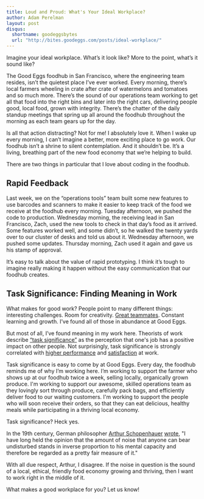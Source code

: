 ```yaml
---
title: Loud and Proud: What's Your Ideal Workplace?
author: Adam Perelman
layout: post
disqus:
  shortname: goodeggsbytes
  url: "http://bites.goodeggs.com/posts/ideal-workplace/"
---
```


Imagine your ideal workplace. What’s it look like? More to the point, what’s it sound like?

The Good Eggs foodhub in San Francisco, where the engineering team resides, isn’t the quietest place I’ve ever worked. Every morning, there’s local farmers wheeling in crate after crate of watermelons and tomatoes and so much more. There’s the sound of our operations team working to get all that food into the right bins and later into the right cars, delivering people good, local food, grown with integrity. There’s the chatter of the daily standup meetings that spring up all around the foodhub throughout the morning as each team gears up for the day.

Is all that action distracting? Not for me! I absolutely love it. When I wake up every morning, I can’t imagine a better, more exciting place to go work. Our foodhub isn’t a shrine to silent contemplation. And it shouldn’t be. It’s a living, breathing part of the new food economy that we’re helping to build.

There are two things in particular that I love about coding in the foodhub.

<!-- more -->

Rapid Feedback
--------------
Last week, we on the “operations tools” team built some new features to use barcodes and scanners to make it easier to keep track of the food we receive at the foodhub every morning. Tuesday afternoon, we pushed the code to production. Wednesday morning, the receiving lead in San Francisco, Zach, used the new tools to check in that day’s food as it arrived. Some features worked well, and some didn’t, so he walked the twenty yards over to our cluster of desks and told us about it. Wednesday afternoon, we pushed some updates. Thursday morning, Zach used it again and gave us his stamp of approval.

It’s easy to talk about the value of rapid prototyping. I think it’s tough to imagine really making it happen without the easy communication that our foodhub creates.

Task Significance: Finding Meaning in Work
------------------------------------------
What makes for good work? People point to many different things: interesting challenges. Room for creativity. [Great teammates](https://www.goodeggs.com/about/team/sfbay). Constant learning and growth. I’ve found all of those in abundance at Good Eggs.

But most of all, I’ve found meaning in my work here. Theorists of work describe [“task significance”](http://imondrow.blogspot.com/2010/12/significance-of-task-significance.html) as the perception that one's job has a positive impact on other people. Not surprisingly, task significance is strongly correlated with [higher performance](http://psycnet.apa.org/journals/apl/93/1/108/) and [satisfaction](http://rop.sagepub.com/content/24/1/18.full.pdf) at work.

Task significance is easy to come by at Good Eggs. Every day, the foodhub reminds me of why I’m working here. I’m working to support the farmer who shows up at our foodhub twice a week, selling locally, organically grown produce. I'm working to support our awesome, skilled operations team as they lovingly sort through produce, carefully pack bags, and efficiently deliver food to our waiting customers. I'm working to support the people who will soon receive their orders, so that they can eat delicious, healthy meals while participating in a thriving local economy.

Task significance? Heck yes.

In the 19th century, German philosopher [Arthur Schopenhauer](http://plato.stanford.edu/entries/schopenhauer/) [wrote](https://www.goodreads.com/quotes/369017-i-have-long-held-the-opinion-that-the-amount-of), "I have long held the opinion that the amount of noise that anyone can bear undisturbed stands in inverse proportion to his mental capacity and therefore be regarded as a pretty fair measure of it."

With all due respect, Arthur, I disagree. If the noise in question is the sound of a local, ethical, friendly food economy growing and thriving, then I want to work right in the middle of it.

What makes a good workplace for you? Let us know!
